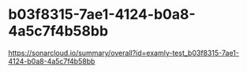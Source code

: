 # b03f8315-7ae1-4124-b0a8-4a5c7f4b58bb
https://sonarcloud.io/summary/overall?id=examly-test_b03f8315-7ae1-4124-b0a8-4a5c7f4b58bb

